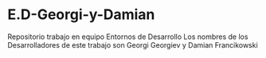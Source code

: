 # E.D-Georgi-y-Damian
Repositorio trabajo en equipo Entornos de Desarrollo
Los nombres de los Desarrolladores de este trabajo son Georgi Georgiev y Damian Francikowski
